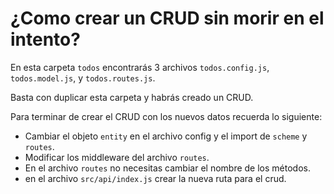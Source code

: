# ¿Como crear un CRUD sin morir en el intento?

En esta carpeta `todos` encontrarás 3 archivos `todos.config.js`, `todos.model.js`, y `todos.routes.js`.

Basta con duplicar esta carpeta y habrás creado un CRUD.

Para terminar de crear el CRUD con los nuevos datos recuerda lo siguiente:

- Cambiar el objeto `entity` en el archivo config y el import de `scheme` y `routes`.
- Modificar los middleware del archivo `routes`.
- En el archivo `routes` no necesitas cambiar el nombre de los métodos.
- en el archivo `src/api/index.js` crear la nueva ruta para el crud.